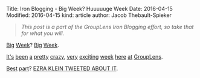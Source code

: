 Title: Iron Blogging - Big Week? Huuuuuge Week
Date: 2016-04-15
Modified: 2016-04-15
kind: article
author: Jacob Thebault-Spieker

> _This post is a part of the GroupLens Iron Blogging effort, so take that for what you will._

[Big](http://www.theverge.com/2016/4/11/11406944/emoji-meaning-difference-ios-android) [Week](http://nymag.com/following/2016/04/people-often-disagree-about-what-emoji-mean.html)? [Big](http://gizmodo.com/that-emoji-does-not-mean-what-you-think-it-means-1770296372) [Week](http://www.pcworld.com/article/3053967/consumer-electronics/whats-that-emoji-mean-it-all-depends-on-the-device-youre-using.html).

[It's](http://www.slashgear.com/inconsistent-emoji-designs-muddle-conversations-11435782/) [been](http://www.dailydot.com/technology/emoji-miscommunicate/) [a](http://boingboing.net/2016/04/11/if-you-send-a-grimace-emoji-on.html) [pretty](http://www.techinsider.io/science-reveals-the-most-confusing-emoji-2016-4) [crazy](https://www.washingtonpost.com/news/the-switch/wp/2016/04/12/why-that-emoji-grin-you-sent-might-show-up-as-a-grimace/), [very](https://www.buzzfeed.com/nicolenguyen/one-emoji-font-to-rule-them-all#.te1K14DzY) [exciting](http://metro.co.uk/2016/04/12/what-does-this-emoji-actually-mean-5812057/) [week](http://www.npr.org/sections/thetwo-way/2016/04/12/473965971/lost-in-translation-study-finds-interpretation-of-emojis-can-vary-widely) [here](http://www.startribune.com/university-of-minnesota-study-finds-emojis-are-just-another-way-to-miscommunicate/375558201/) [at](http://www.vox.com/2016/4/13/11422886/emoji-interpretation-different) [GroupLens](https://www.youtube.com/watch?v=NUMl6S_KNj4&feature=youtu.be).

[Best](http://www.sciencefriday.com/segments/that-emoji-youre-sending-is-open-to-interpretation/) [part](http://www.cosmopolitan.com/lifestyle/news/a56705/emoji-miscommunications-emojis-look-different/)? [EZRA KLEIN TWEETED ABOUT IT](https://twitter.com/ezraklein/status/720390755794034690).
